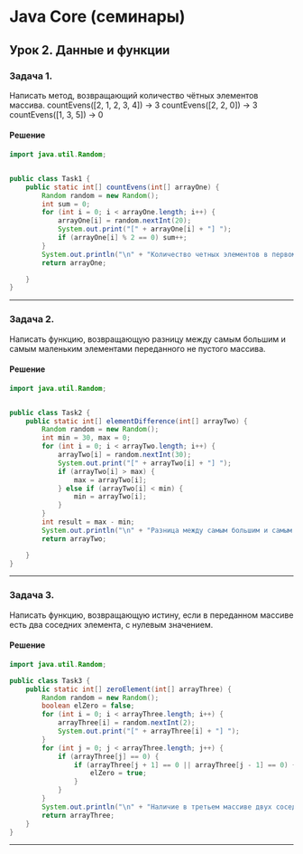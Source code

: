 ﻿# Java Core (семинары)

## Урок 2. Данные и функции

### Задача 1.

Написать метод, возвращающий количество чётных элементов массива. countEvens([2, 1, 2, 3, 4]) → 3 countEvens([2, 2, 0]) → 3 countEvens([1, 3, 5]) → 0


#### Решение

```java
import java.util.Random;


public class Task1 {
    public static int[] countEvens(int[] arrayOne) {
        Random random = new Random();
        int sum = 0;
        for (int i = 0; i < arrayOne.length; i++) {
            arrayOne[i] = random.nextInt(20);
            System.out.print("[" + arrayOne[i] + "] ");
            if (arrayOne[i] % 2 == 0) sum++;
        }
        System.out.println("\n" + "Количество четных элементов в первом массиве: " + sum);
        return arrayOne;

    }
}
```

---


### Задача 2.

Написать функцию, возвращающую разницу между самым большим и самым маленьким элементами переданного не пустого массива.

#### Решение

```java
import java.util.Random;


public class Task2 {
    public static int[] elementDifference(int[] arrayTwo) {
        Random random = new Random();
        int min = 30, max = 0;
        for (int i = 0; i < arrayTwo.length; i++) {
            arrayTwo[i] = random.nextInt(30);
            System.out.print("[" + arrayTwo[i] + "] ");
            if (arrayTwo[i] > max) {
                max = arrayTwo[i];
            } else if (arrayTwo[i] < min) {
                min = arrayTwo[i];
            }
        }
        int result = max - min;
        System.out.println("\n" + "Разница между самым большим и самым маленьким элементами второго массива: " + result);
        return arrayTwo;

    }
}
```

---


### Задача 3.

Написать функцию, возвращающую истину, если в переданном массиве есть два соседних элемента, с нулевым значением.

#### Решение

```java
import java.util.Random;

public class Task3 {
    public static int[] zeroElement(int[] arrayThree) {
        Random random = new Random();
        boolean elZero = false;
        for (int i = 0; i < arrayThree.length; i++) {
            arrayThree[i] = random.nextInt(2);
            System.out.print("[" + arrayThree[i] + "] ");
        }
        for (int j = 0; j < arrayThree.length; j++) {
            if (arrayThree[j] == 0) {
                if (arrayThree[j + 1] == 0 || arrayThree[j - 1] == 0) {
                    elZero = true;
                }
            }
        }
        System.out.println("\n" + "Наличие в третьем массиве двух соседних элементов с нулевым значением: " + elZero);
        return arrayThree;
    }
}
```

---
